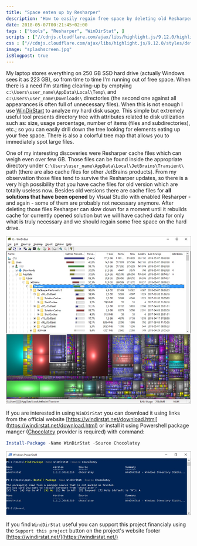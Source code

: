 ```yaml
---
title: "Space eaten up by Resharper"
description: "How to easily regain free space by deleting old Resharper cache."
date: 2018-05-07T00:21:45+02:00
tags : ["tools", "Resharper", "WinDirStat", ]
scripts : ["//cdnjs.cloudflare.com/ajax/libs/highlight.js/9.12.0/highlight.min.js", "//cdnjs.cloudflare.com/ajax/libs/fitvids/1.2.0/jquery.fitvids.min.js"]
css : ["//cdnjs.cloudflare.com/ajax/libs/highlight.js/9.12.0/styles/default.min.css"]
image: "splashscreen.jpg"
isBlogpost: true
---
```

My laptop stores everything on 250 GB SSD hard drive (actually Windows sees it as 223 GB), so from time to time I'm running out of free space. When there is a need I'm starting clearing-up by emptying `c:\Users\user_name\AppData\Local\Temp\` and `c:\Users\user_name\Downloads\` directories (the second one against all appearances is often full of unnecessary files). When this is not enough I use [WinDirStart](https://windirstat.net/) to analyze my hard disk usage. This simple but extremely useful tool presents directory tree with attributes related to disk utilization such as: size, usage percentage, number of items (files and subdirectories), etc.; so you can easily drill down the tree looking for elements eating up your free space. There is also a colorful tree map that allows you to immediately spot large files.

One of my interesting discoveries were Resharper cache files which can weigh even over few GB. Those files can be found inside the appropriate directory under `C:\Users\user_name\AppData\Local\JetBrains\Transient\` path (there are also cache files for other JetBrains products). From my observation those files tend to survive the Resharper updates, so there is a very high possibility that you have cache files for old version which are totally useless now. Besides old versions there are cache files for **all solutions that have been opened** by Visual Studio with enabled Resharper - and again - some of them are probably not necessary anymore. After deleting those files Resharper can slow down for a moment until it rebuilds cache for currently opened solution but we will have cached data for only what is truly necessary and we should regain some free space on the hard drive.

![resharper cache size statistics](resharper_cache_size_statistics.jpg)

If you are interested in using `WinDirStat` you can download it using links from the official website [https://windirstat.net/download.html](https://windirstat.net/download.html) or install it using Powershell package manger ([Chocolatey](https://chocolatey.org/) provider is required) with command:

```powershell
Install-Package -Name WinDirStat -Source Chocolatey
```

![installing WinDirStat with powershell](install_win_dir_stat.jpg)


If you find `WindDirStat` useful you can support this project financialy using the `Support this project` button on the project's website footer [https://windirstat.net/](https://windirstat.net/)


